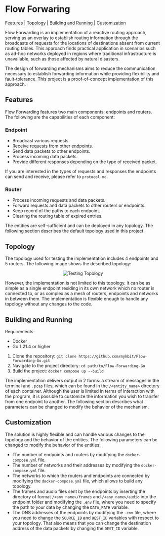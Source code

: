 # Flow Forwaring
[Features](#features) | [Topology](#topology) | [Building and Running](#building-and-running) | [Customization](#customization)

Flow Forwarding is an implementation of a reactive routing approach, serving as an overlay
to establish routing information through the broadcasts of requests for the locations of destinations absent
from current routing tables. This approach finds practical application in scenarios such as ad-hoc
networks deployed in regions where traditional infrastructure is unavailable, such as those affected by natural
disasters. 

The design of forwarding mechanisms aims to reduce the communication necessary to establish forwarding information while providing flexibility and fault-tolerance. This project is a proof-of-concept implementation of this approach.

## Features
Flow Forwarding features two main components: endpoints and routers. The following are the capabilities of each component:

### Endpoint
* Broadcast various requests.
* Receive requests from other endpoints.
* Send data packets to other endpoints.
* Process incoming data packets.
* Provide different responses depending on the type of received packet.

If you are interested in the types of requests and responses the endpoints can send and receive, please refer to `protocol.md`.

### Router
* Process incoming requests and data packets.
* Forward requests and data packets to other routers or endpoints.
* Keep record of the paths to each endpoint.
* Clearing the routing table of expired entries.

The entities are self-sufficient and can be deployed in any topology. The following section describes the default topology used in this project.

## Topology
The topology used for testing the implementation includes 4 endpoints and 5 routers. The following image shows the described topology:

<p align="center">
  <img src="https://github.com/mykbit/Flow-Forwarding-Go/assets/96201443/b0a93fc4-c440-43ef-9334-82b7e96cb812" alt="Testing Topology">
</p>

However, the implementation is not limited to this topology. It can be as simple as a single endpoint residing in its own network which no router is connected to, or as complex as a mesh of routers, endpoints and networks in between them. The implementation is flexible enough to handle any topology without any changes to the code. 

## Building and Running
Requirements:
 - Docker
 - Go 1.21.4 or higher

1. Clone the repository: `git clone https://github.com/mykbit/Flow-Forwarding-Go.git`
2. Navigate to the project directory: `cd path/to/Flow-Forwarding-Go`
3. Build the project: `docker compose up --build`

The implementation delivers output in 2 forms: a stream of messages in the terminal and `.pcap` files, which can be found in the `/<entity_name>` directory of each container. Although the user is limited in terms of interaction with the program, it is possible to customize the information you wish to transfer from one endpoint to another. The following section describes what parameters can be changed to modify the behavior of the mechanism.

## Customization
The solution is highly flexible and can handle various changes to the topology and the behavior of the entities. The following parameters can be changed to modify the behavior of the entities:
- The number of endpoints and routers by modifying the `docker-compose.yml` file.
- The number of networks and their addresses by modifying the `docker-compose.yml` file.
- The networks to which the routers and endpoints are connected by modifying the `docker-compose.yml` file, which allows to build any topology.
- The frames and audio files sent by the endpoints by inserting the directory of format `/<any_name>/frames` and `/<any_name>/audio` into the endpoint folder and modifying the `.env` file, where you need to specify the path to your data by changing the `DATA_PATH` variable.
- The DNS addresses of the endpoints by modifying the `.env` file, where you need to change the `SOURCE_ID` and `DEST_ID` variables with respect to your topology. That also means that you can change the destination address of the data packets by changing the `DEST_ID` variable.
